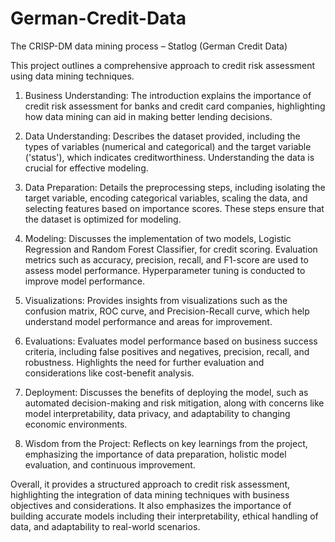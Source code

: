 # German-Credit-Data
The CRISP-DM data mining process – Statlog  (German Credit Data)

This project outlines a comprehensive approach to credit risk assessment using data mining techniques. 

1. Business Understanding: The introduction explains the importance of credit risk assessment for banks and credit card companies, highlighting how data mining can aid in making better lending decisions.

2. Data Understanding: Describes the dataset provided, including the types of variables (numerical and categorical) and the target variable ('status'), which indicates creditworthiness. Understanding the data is crucial for effective modeling.

3. Data Preparation: Details the preprocessing steps, including isolating the target variable, encoding categorical variables, scaling the data, and selecting features based on importance scores. These steps ensure that the dataset is optimized for modeling.

4. Modeling: Discusses the implementation of two models, Logistic Regression and Random Forest Classifier, for credit scoring. Evaluation metrics such as accuracy, precision, recall, and F1-score are used to assess model performance. Hyperparameter tuning is conducted to improve model performance.

5. Visualizations: Provides insights from visualizations such as the confusion matrix, ROC curve, and Precision-Recall curve, which help understand model performance and areas for improvement.

6. Evaluations: Evaluates model performance based on business success criteria, including false positives and negatives, precision, recall, and robustness. Highlights the need for further evaluation and considerations like cost-benefit analysis.

7. Deployment: Discusses the benefits of deploying the model, such as automated decision-making and risk mitigation, along with concerns like model interpretability, data privacy, and adaptability to changing economic environments.

8. Wisdom from the Project: Reflects on key learnings from the project, emphasizing the importance of data preparation, holistic model evaluation, and continuous improvement.

Overall, it provides a structured approach to credit risk assessment, highlighting the integration of data mining techniques with business objectives and considerations. It also emphasizes the importance of building accurate models including their interpretability, ethical handling of data, and adaptability to real-world scenarios.
